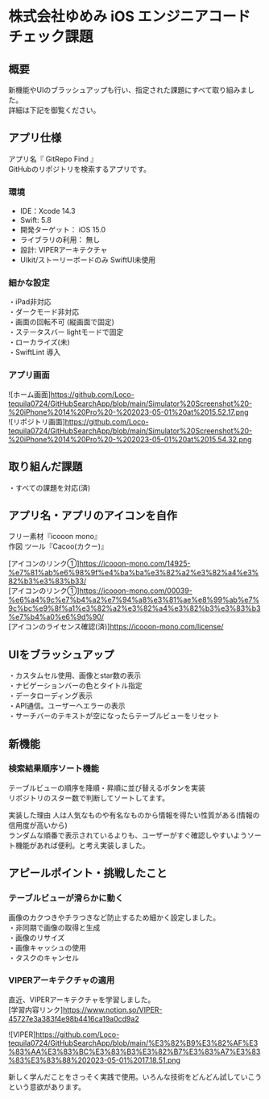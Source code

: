 # 株式会社ゆめみ iOS エンジニアコードチェック課題

## 概要

新機能やUIのブラッシュアップも行い、指定された課題にすべて取り組みました。  
詳細は下記を御覧ください。

## アプリ仕様

アプリ名『 GitRepo Find 』  
GitHubのリポジトリを検索するアプリです。

### 環境

- IDE：Xcode 14.3 
- Swift: 5.8 
- 開発ターゲット： iOS 15.0
- ライブラリの利用： 無し
- 設計: VIPERアーキテクチャ
- UIkit/ストーリーボードのみ SwiftUI未使用

### 細かな設定

・iPad非対応  
・ダークモード非対応  
・画面の回転不可 (縦画面で固定)  
・ステータスバー lightモードで固定  
・ローカライズ(未)  
・SwiftLint 導入  

### アプリ画面
![ホーム画面]https://github.com/Loco-tequila0724/GitHubSearchApp/blob/main/Simulator%20Screenshot%20-%20iPhone%2014%20Pro%20-%202023-05-01%20at%2015.52.17.png  
![リポジトリ画面]https://github.com/Loco-tequila0724/GitHubSearchApp/blob/main/Simulator%20Screenshot%20-%20iPhone%2014%20Pro%20-%202023-05-01%20at%2015.54.32.png

## 取り組んだ課題
・すべての課題を対応(済)

## アプリ名・アプリのアイコンを自作
フリー素材『icooon mono』  
作図 ツール『Cacoo(カクー)』

[アイコンのリンク①]https://icooon-mono.com/14925-%e7%81%ab%e6%98%9f%e4%ba%ba%e3%82%a2%e3%82%a4%e3%82%b3%e3%83%b33/  
[アイコンのリンク①]https://icooon-mono.com/00039-%e6%a4%9c%e7%b4%a2%e7%94%a8%e3%81%ae%e8%99%ab%e7%9c%bc%e9%8f%a1%e3%82%a2%e3%82%a4%e3%82%b3%e3%83%b3%e7%b4%a0%e6%9d%90/  
[アイコンのライセンス確認(済)]https://icooon-mono.com/license/

## UIをブラッシュアップ
・カスタムセル使用、画像とstar数の表示  
・ナビゲーションバーの色とタイトル指定  
・データローディング表示  
・API通信。ユーザーへエラーの表示  
・サーチバーのテキストが空になったらテーブルビューをリセット  

## 新機能

### 検索結果順序ソート機能
テーブルビューの順序を降順・昇順に並び替えるボタンを実装  
リポジトリのスター数で判断してソートしてます。

実装した理由
人は人気なものや有名なものから情報を得たい性質がある(情報の信用度が高いから)  
ランダムな順番で表示されているよりも、ユーザーがすぐ確認しやすいようソート機能があれば便利。と考え実装しました。

## アピールポイント・挑戦したこと

### テーブルビューが滑らかに動く

画像のカクつきやチラつきなど防止するため細かく設定しました。  
・非同期で画像の取得と生成  
・画像のリサイズ  
・画像キャッシュの使用  
・タスクのキャンセル  

### VIPERアーキテクチャの適用

直近、VIPERアーキテクチャを学習しました。  
[学習内容リンク]https://www.notion.so/VIPER-45727e3a383f4e98b4416ca19a0cd9a2  

![VIPER]https://github.com/Loco-tequila0724/GitHubSearchApp/blob/main/%E3%82%B9%E3%82%AF%E3%83%AA%E3%83%BC%E3%83%B3%E3%82%B7%E3%83%A7%E3%83%83%E3%83%88%202023-05-01%2017.18.51.png  

新しく学んだことをさっそく実践で使用。いろんな技術をどんどん試していこうという意欲があります。
